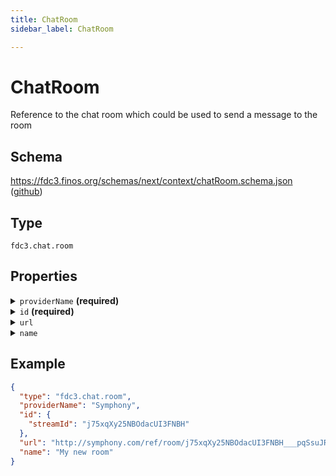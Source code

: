 ```yaml
---
title: ChatRoom
sidebar_label: ChatRoom

---
```


# ChatRoom

Reference to the chat room which could be used to send a message to the room

## Schema

<https://fdc3.finos.org/schemas/next/context/chatRoom.schema.json> ([github](https://github.com/finos/FDC3/tree/main/packages/fdc3-context/schemas/context/chatRoom.schema.json))

## Type

`fdc3.chat.room`

## Properties

<details>
  <summary><code>providerName</code> <strong>(required)</strong></summary>

**type**: `string`

The name of the service that hosts the chat

</details>

<details>
  <summary><code>id</code> <strong>(required)</strong></summary>

**type**: `object`

<details>
  <summary><code>Additional Properties</code></summary>

**type**: `string`

</details>

Identifier(s) for the chat - currently unstandardized

</details>

<details>
  <summary><code>url</code></summary>

**type**: `string`

Universal url to access to the room. It could be opened from a browser, a mobile app, etc...

</details>

<details>
  <summary><code>name</code></summary>

**type**: `string`

Display name for the chat room

</details>

## Example

```json
{
  "type": "fdc3.chat.room",
  "providerName": "Symphony",
  "id": {
    "streamId": "j75xqXy25NBOdacUI3FNBH"
  },
  "url": "http://symphony.com/ref/room/j75xqXy25NBOdacUI3FNBH___pqSsuJRdA",
  "name": "My new room"
}
```

